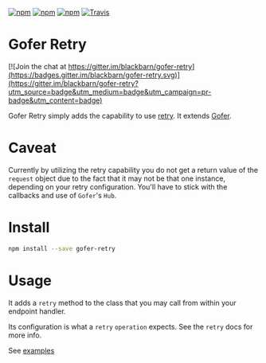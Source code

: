 [![npm](https://img.shields.io/npm/v/gofer-retry.svg)](https://www.npmjs.com/package/gofer-retry) [![npm](https://img.shields.io/npm/dm/gofer-retry.svg)](https://www.npmjs.com/package/gofer-retry) [![npm](https://img.shields.io/npm/l/gofer-retry.svg)](https://www.npmjs.com/package/gofer-retry)
[![Travis](https://img.shields.io/travis/blackbarn/gofer-retry.svg)](https://travis-ci.org/blackbarn/gofer-retry)
# Gofer Retry

[![Join the chat at https://gitter.im/blackbarn/gofer-retry](https://badges.gitter.im/blackbarn/gofer-retry.svg)](https://gitter.im/blackbarn/gofer-retry?utm_source=badge&utm_medium=badge&utm_campaign=pr-badge&utm_content=badge)

Gofer Retry simply adds the capability to use [retry](https://github.com/tim-kos/node-retry). It extends [Gofer](https://github.com/groupon/gofer).

# Caveat

Currently by utilizing the retry capability you do not get a return value of the `request` object
due to the fact that it may not be that one instance, depending on your retry configuration. You'll
have to stick with the callbacks and use of `Gofer`'s `Hub`.

# Install

```sh
npm install --save gofer-retry
```

# Usage

It adds a `retry` method to the class that you may call from within your endpoint handler.

Its configuration is what a `retry` `operation` expects. See the `retry` docs for more info.

See [examples](examples/)
